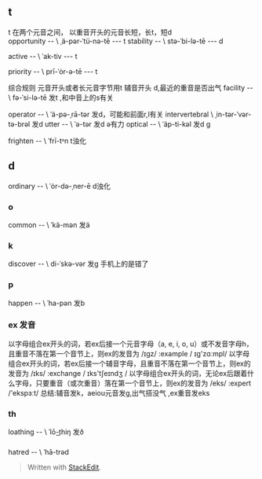 ## t
t 在两个元音之间， 以重音开头的元音长短，长t，短d     
opportunity -- \ ˌä-pər-ˈtü-nə-tē  --- t
stability -- \ stə-ˈbi-lə-tē --- d
 

active -- \ ˈak-tiv --- t

priority -- \ prī-ˈȯr-ə-tē --- t

综合规则 元音开头或者长元音字节用t
辅音开头 d,最近的重音是否出气
facility -- \ fə-ˈsi-lə-tē 发t ,和中音上的s有关

operator -- \ ˈä-pə-ˌrā-tər 发d，可能和前面r,l有关
intervertebral \ ˌin-tər-ˈvər-tə-brəl 发d
utter -- \ ˈə-tər 发d ə有力
optical -- \ ˈäp-ti-kəl 发d g

frighten -- \ ˈfrī-tᵊn t浊化
## d
ordinary -- \ ˈȯr-də-ˌner-ē d浊化

### o
common -- \ ˈkä-mən 发ä

### k 
discover -- \ di-ˈskə-vər  发g 手机上的是错了

### p
happen -- \ ˈha-pən 发b

### ex 发音
以字母组合ex开头的词，若ex后接一个元音字母（a, e, i, o, u）或不发音字母h，且重音不落在第一个音节上，则ex的发音为 /ɪgz/
:example /  ɪg'zɑːmpl/
以字母组合ex开头的词，若ex后接一个辅音字母，且重音不落在第一个音节上，则ex的发音为 /ɪks/
:exchange /  ɪks'tʃeɪndʒ  /
以字母组合ex开头的词，无论ex后跟着什么字母，只要重音（或次重音）落在第一个音节上，则ex的发音为 /eks/
:expert /'ekspɜːt/
总结:辅音发k，aeiou元音发g,出气搭没气
,ex重音发eks


### th 
loathing -- \ ˈlō-t͟hiŋ 发ð

### 
hatred -- \ ˈhā-trəd
> Written with [StackEdit](https://stackedit.io/).
<!--stackedit_data:
eyJoaXN0b3J5IjpbMTk3ODEzNjM4LDU1MTk1ODYxOCw2NjM4Nj
IyMTEsODE4OTI3NDc5LDE3NDM1MzA3MDQsODQ1OTE0Nzk4LC0x
MTU4MDc2NzksMTQ0MjE3NjIyMCwtMTE2Mzk5MjY0MSwtODMzOT
E5NjQ5LC0xNTI1MjQ4NDgwLC0xMzg3NDEwNzEwLC0xNDk4Njc0
OTk0LDkxMjgwNTM0NCwtNDEyNzMzNTg3LC0xNTQ2MTQyMzYsMT
c1NzEwMzk4Myw2MDk2NzU3MTksMTU4Njc5NTExNl19
-->